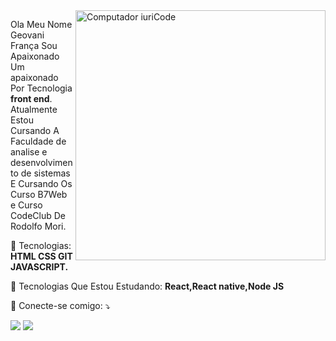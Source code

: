 <img src="https://raw.githubusercontent.com/MicaelliMedeiros/micaellimedeiros/master/image/computer-illustration.png" min-width="400px" max-width="400px" width="400px" align="right" alt="Computador iuriCode">

<p align="left"> 
  Ola Meu Nome Geovani França Sou Apaixonado Um apaixonado Por Tecnologia  <strong>front end</strong>.<br>
  Atualmente Estou Cursando A Faculdade de analise e desenvolvimento de sistemas E 
  Cursando Os  Curso B7Web e Curso CodeClub De Rodolfo Mori.
</p>

<p align="left">
  🦄 Tecnologias: <strong>HTML CSS GIT JAVASCRIPT.</strong>
</p>

<p align="left"> 
  💼 Tecnologias Que Estou Estudando: <strong>React,React native,Node JS</strong>
</p>

<p align="left">
  💌 Conecte-se comigo: ⤵️
</p>

<p align="left">
  <a href="#" alt="Gmail">
  <img src="https://img.shields.io/badge/-Gmail-FF0000?style=flat-square&labelColor=FF0000&logo=gmail&logoColor=white&link=https://myaccount.google.com/" /></a>

  <a href="#" alt="Linkedin">
  <img src="https://img.shields.io/badge/-Linkedin-0e76a8?style=flat-square&logo=Linkedin&logoColor=white&link=https://www.linkedin.com/in/geovani-fran%C3%A7a-706b61207/" /></a>

 
